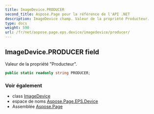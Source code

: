 ```yaml
---
title: ImageDevice.PRODUCER
second_title: Aspose.Page pour la référence de l'API .NET
description: ImageDevice champ. Valeur de la propriété Producteur.
type: docs
weight: 590
url: /fr/net/aspose.page.eps.device/imagedevice/producer/
---
```

## ImageDevice.PRODUCER field

Valeur de la propriété "Producteur".

```csharp
public static readonly string PRODUCER;
```

### Voir également

* class [ImageDevice](../)
* espace de noms [Aspose.Page.EPS.Device](../../imagedevice/)
* Assemblée [Aspose.Page](../../../)



